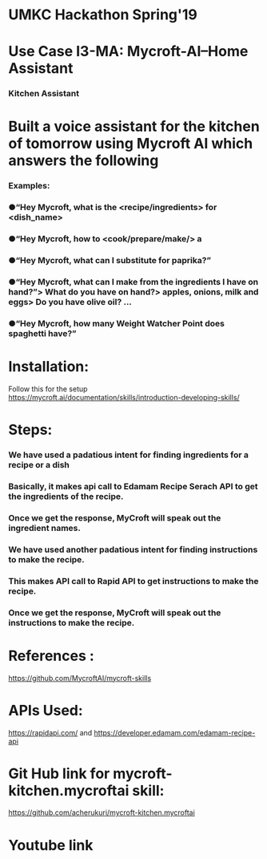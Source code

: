 
# UMKC Hackathon Spring'19
# Use Case I3-MA: Mycroft-AI–Home Assistant
### Kitchen Assistant
# Built a voice assistant for the kitchen of tomorrow using Mycroft AI which answers the following
### Examples:
### ●“Hey Mycroft, what is the <recipe/ingredients> for <dish_name>
### ●“Hey Mycroft, how to <cook/prepare/make/> a <recipe>
### ●“Hey Mycroft, what can I substitute for paprika?”
### ●“Hey  Mycroft,  what  can  I  make  from  the  ingredients  I  have  on  hand?”> What do you have on hand?> apples, onions, milk and eggs> Do you have olive oil? ...
### ●“Hey Mycroft, how many Weight Watcher Point does spaghetti have?”


# Installation: 
Follow this for the setup https://mycroft.ai/documentation/skills/introduction-developing-skills/

# Steps:
### We have used a padatious intent for finding ingredients for a recipe or a dish
### Basically, it makes api call to Edamam Recipe Serach API to get the ingredients of the recipe.
### Once we get the response, MyCroft will speak out the ingredient names.
###
### We have used another padatious intent for finding instructions to make the recipe.
### This makes API call to Rapid API to get instructions to make the recipe.
### Once we get the response, MyCroft will speak out the instructions to make the recipe.

# References : 
https://github.com/MycroftAI/mycroft-skills

# APIs Used:
https://rapidapi.com/ and
https://developer.edamam.com/edamam-recipe-api

# Git Hub link for mycroft-kitchen.mycroftai skill:
https://github.com/acherukuri/mycroft-kitchen.mycroftai

# Youtube link
